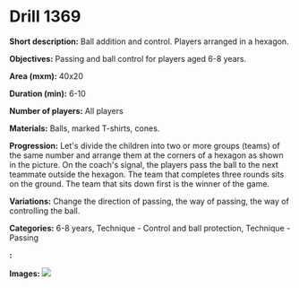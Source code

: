 # Drill 1369

**Short description:**
Ball addition and control. Players arranged in a hexagon.

**Objectives:**
Passing and ball control for players aged 6-8 years.

**Area (mxm):**
40x20

**Duration (min):**
6-10

**Number of players:**
All players

**Materials:**
Balls, marked T-shirts, cones.

**Progression:**
Let's divide the children into two or more groups (teams) of the same number and arrange them at the corners of a hexagon as shown in the picture. On the coach's signal, the players pass the ball to the next teammate outside the hexagon. The team that completes three rounds sits on the ground. The team that sits down first is the winner of the game.

**Variations:**
Change the direction of passing, the way of passing, the way of controlling the ball.

**Categories:**
6-8 years, Technique - Control and ball protection, Technique - Passing

**:**


**Images:**
![](https://www.coachingfutsal.com/\images\48f38f3a-605d-4cd1-94a6-7d86a951b2b3_173.png)

